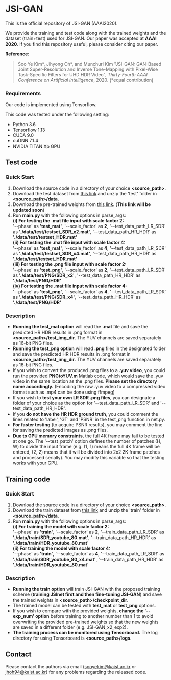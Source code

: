 # JSI-GAN
This is the official repository of JSI-GAN (AAAI2020).

We provide the training and test code along with the trained weights and the dataset (train+test) used for JSI-GAN.
Our paper was accepted at **AAAI 2020**.
If you find this repository useful, please consider citing our paper.

**Reference**:  
> Soo Ye Kim*, Jihyong Oh*, and Munchurl Kim "JSI-GAN: GAN-Based Joint Super-Resolution and Inverse Tone-Mapping with Pixel-Wise Task-Specific Filters for UHD HDR Video", *Thirty-Fourth AAAI Conference on Artificial Intelligence*, 2020. (*equal contribution)

### Requirements
Our code is implemented using Tensorflow.

This code was tested under the following setting:  
* Python 3.6  
* Tensorflow 1.13 
* CUDA 9.0  
* cuDNN 7.1.4  
* NVIDIA TITAN Xp GPU

## Test code
### Quick Start
1. Download the source code in a directory of your choice **\<source_path\>**.
2. Download the test dataset from [this link](https://drive.google.com/file/d/1dZTwvRhf189L7NLkAcpij4980fyEXq3Q/view?usp=sharing) and unzip the 'test' folder in **\<source_path\>/data**.
3. Download the pre-trained weights from [this link](). (**This link will be updated soon**)
4. Run **main.py** with the following options in parse_args:  
**(i) For testing the .mat file input with scale factor 2:**  
'--phase' as **'test_mat'**, '--scale_factor' as **2**, '--test_data_path_LR_SDR' as **'./data/test/testset_SDR_x2.mat'**, '--test_data_path_HR_HDR' as **'./data/test/testset_HDR.mat'**  
**(ii) For testing the .mat file input with scale factor 4:**  
'--phase' as **'test_mat'**, '--scale_factor' as **4**, '--test_data_path_LR_SDR' as **'./data/test/testset_SDR_x4.mat'**, '--test_data_path_HR_HDR' as **'./data/test/testset_HDR.mat'**  
**(iii) For testing the .png file input with scale factor 2:**  
'--phase' as **'test_png'**, '--scale_factor' as **2**, '--test_data_path_LR_SDR' as **'./data/test/PNG/SDR_x2'**, '--test_data_path_HR_HDR' as **'./data/test/PNG/HDR'**  
**(iv) For testing the .mat file input with scale factor 4:**  
'--phase' as **'test_png'**, '--scale_factor' as **4**, '--test_data_path_LR_SDR' as **'./data/test/PNG/SDR_x4'**, '--test_data_path_HR_HDR' as **'./data/test/PNG/HDR'**  

### Description
* **Running the test_mat option** will read the **.mat** file and save the predicted HR HDR results in .png format in **\<source_path\>/test_img_dir**. The YUV channels are saved separately as 16-bit PNG files.
* **Running the test_png option** will read **.png** files in the designated folder and save the predicted HR HDR results in .png format in **\<source_path\>/test_img_dir**. The YUV channels are saved separately as 16-bit PNG files.
* If you wish to convert the produced .png files to a **.yuv video**, you could run the provided **PNGtoYUV.m** Matlab code, which would save the .yuv video in the same location as the .png files. **Please set the directory name accordingly.** (Encoding the raw .yuv video to a compressed video format such as .mp4 can be done using ffmpeg)
* If you wish to **test your own LR SDR .png files**, you can designate a folder of your choice as the option for '--test_data_path_LR_SDR' and '--test_data_path_HR_HDR'.
* If you **do not have the HR HDR ground truth**, you could comment the lines related to 'label', 'GT' and 'PSNR' in the test_png function in net.py.
* **For faster testing** (to acquire PSNR results), you may comment the line for saving the predicted images as .png files.
* **Due to GPU memory constraints**, the full 4K frame may fail to be tested at one go. The '--test_patch' option defines the number of patches (H, W) to divide the input frame (e.g. (1, 1) means the full 4K frame will be entered, (2, 2) means that it will be divided into 2x2 2K frame patches and processed serially). You may modify this variable so that the testing works with your GPU.

## Training code
### Quick Start
1. Download the source code in a directory of your choice **\<source_path\>**.
2. Download the train dataset from [this link](https://drive.google.com/file/d/19cp91wSRSrOoEdPeQkfMWisou3gJoh-7/view?usp=sharing) and unzip the 'train' folder in **\<source_path\>/data**.   
3. Run **main.py** with the following options in parse_args:  
**(i) For training the model with scale factor 2:**  
'--phase' as **'train'**, '--scale_factor' as **2**, '--train_data_path_LR_SDR' as **'./data/train/SDR_youtube_80.mat'**, '--train_data_path_HR_HDR' as **'./data/train/HDR_youtube_80.mat'**  
**(ii) For training the model with scale factor 4:**  
'--phase' as **'train'**, '--scale_factor' as **4**, '--train_data_path_LR_SDR' as **'./data/train/SDR_youtube_80_x4.mat'**, '--train_data_path_HR_HDR' as **'./data/train/HDR_youtube_80.mat'**  

### Description
* **Running the train option** will train JSI-GAN with the proposed training scheme (**training JSInet first and then fine-tuning JSI-GAN**) and save the trained weights in **\<source_path\>/checkpoint_dir**.
* The trained model can be tested with **test_mat** or **test_png** options.
* If you wish to compare with the provided weights, **change the '--exp_num' option** before training to another number than 1 to avoid overwriting the provided pre-trained weights so that the new weights are saved in a different folder (e.g. JSI-GAN_x2_exp2).
* **The training process can be monitored using Tensorboard.** The log directory for using Tensorboard is **\<source_path\>/logs**.

## Contact
Please contact the authors via email (sooyekim@kaist.ac.kr or jhoh94@kaist.ac.kr) for any problems regarding the released code.

